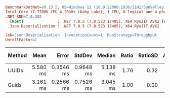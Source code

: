 ``` ini

BenchmarkDotNet=v0.13.5, OS=Windows 11 (10.0.22000.1936/21H2/SunValley)
Intel Core i7-7700K CPU 4.20GHz (Kaby Lake), 1 CPU, 8 logical and 4 physical cores
.NET SDK=7.0.302
  [Host]               : .NET 7.0.5 (7.0.523.17405), X64 RyuJIT AVX2 [AttachedDebugger]
  Json Deserialization : .NET 7.0.5 (7.0.523.17405), X64 RyuJIT AVX2

Job=Json Deserialization  InvocationCount=1  RunStrategy=Throughput  
UnrollFactor=1  

```
| Method |     Mean |     Error |    StdDev |   Median | Ratio | RatioSD | Allocated | Alloc Ratio |
|------- |---------:|----------:|----------:|---------:|------:|--------:|----------:|------------:|
|  UUIDs | 5.580 ms | 0.3546 ms | 0.9648 ms | 5.138 ms |  1.76 |    0.32 |   2.05 MB |        1.00 |
|  Guids | 3.161 ms | 0.2566 ms | 0.7526 ms | 3.045 ms |  1.00 |    0.00 |   2.05 MB |        1.00 |
